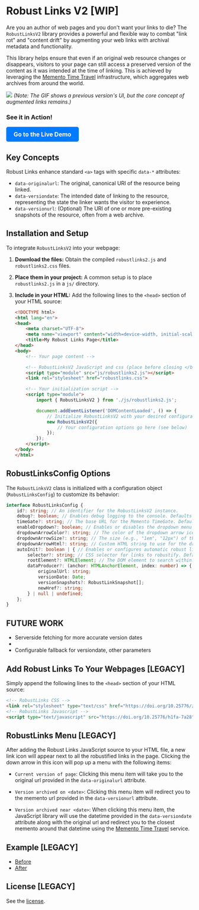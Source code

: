 # Robust Links V2 [WIP]

Are you an author of web pages and you don't want your links to die? The `RobustLinksV2` library provides a powerful and flexible way to combat "link rot" and "content drift" by augmenting your web links with archival metadata and functionality.

This library helps ensure that even if an original web resource changes or disappears, visitors to your page can still access a preserved version of the content as it was intended at the time of linking. This is achieved by leveraging the [Memento Time Travel](http://timetravel.mementoweb.org/guide/api/) infrastructure, which aggregates web archives from around the world.

![](https://robustlinks.mementoweb.org/demo/robustlinks_demo_light.gif)
*(Note: The GIF shows a previous version's UI, but the core concept of augmented links remains.)*

### See it in Action!

<a href="demo/index.html" style="
    display: inline-block;
    padding: 10px 20px;
    font-size: 16px;
    font-weight: bold;
    color: #ffffff;
    background-color: #007bff;
    border: none;
    border-radius: 5px;
    text-decoration: none;
    text-align: center;
    transition: background-color 0.3s;
">
    Go to the Live Demo
</a>


## Key Concepts

Robust Links enhance standard `<a>` tags with specific `data-*` attributes:

* `data-originalurl`: The original, canonical URI of the resource being linked.
* `data-versiondate`: The intended date of linking to the resource, representing the state the linker wants the visitor to experience.
* `data-versionurl`: (Optional) The URI of one or more pre-existing snapshots of the resource, often from a web archive.

## Installation and Setup

To integrate `RobustLinksV2` into your webpage:

1.  **Download the files:** Obtain the compiled `robustlinks2.js` and `robustlinks2.css` files.
2.  **Place them in your project:** A common setup is to place `robustlinks2.js` in a `js/` directory.
3.  **Include in your HTML:** Add the following lines to the `<head>` section of your HTML source:

    ```html
    <!DOCTYPE html>
    <html lang="en">
    <head>
        <meta charset="UTF-8">
        <meta name="viewport" content="width=device-width, initial-scale=1.0">
        <title>My Robust Links Page</title>
    </head>
    <body>
        <!-- Your page content -->

        <!-- RobustLinksV2 JavaScript and css (place before closing </body> for optimal loading) -->
        <script type="module" src="js/robustlinks2.js"></script>
        <link rel="stylesheet" href="robustlinks.css"> 

        <!-- Your initialization script -->
        <script type="module">
            import { RobustLinksV2 } from './js/robustlinks2.js'; 

            document.addEventListener('DOMContentLoaded', () => {
                // Initialize RobustLinksV2 with your desired configuration
                new RobustLinksV2({
                    // Your configuration options go here (see below)
                });
            });
        </script>
    </body>
    </html>
    ```

## RobustLinksConfig Options

The `RobustLinksV2` class is initialized with a configuration object (`RobustLinksConfig`) to customize its behavior:

```typescript
interface RobustLinksConfig {
    id?: string; // An identifier for the RobustLinksV2 instance.
    debug?: boolean; // Enables debug logging to the console. Defaults to `false`.
    timeGate?: string; // The base URL for the Memento TimeGate. Defaults to "[https://web.archive.org/](https://web.archive.org/)".
    enableDropdown?: boolean; // Enables or disables the dropdown menu for robustified links. Defaults to `false`.
    dropdownArrowColor?: string; // The color of the dropdown arrow icon (influences CSS). Defaults to "#333".
    dropdownArrowSize?: string; // The size (e.g., "1em", "12px") of the dropdown arrow icon (influences CSS). Defaults to "6px".
    dropdownArrowHtml?: string; // Custom HTML string to use for the dropdown arrow icon (e.g., SVG markup). If not provided, a Unicode arrow (▼) is used.
    autoInit?: boolean | { // Enables or configures automatic robust link creation on initialization. Defaults to `true`.
        selector?: string; // CSS selector for links to robustify. Defaults to `a:not([data-originalurl])`.
        rootElement?: HTMLElement; // The DOM element to search within. Defaults to `document.body`.
        dataProducer?: (anchor: HTMLAnchorElement, index: number) => { // Custom function to provide robust link data.
            originalUrl: string;
            versionDate: Date;
            versionSnapshots?: RobustLinkSnapshot[];
            newHref?: string;
        } | null | undefined;
    };
}
```

## FUTURE WORK
 * Serverside fetching for more accurate version dates
 *
 * Configurable fallback for versiondate, other parameters

## Add Robust Links To Your Webpages [LEGACY]

Simply append the following lines to the `<head>` section of your HTML source:

```html
<!-- RobustLinks CSS -->
<link rel="stylesheet" type="text/css" href="https://doi.org/10.25776/z58z-r575" />
<!-- RobustLinks Javascript -->
<script type="text/javascript" src="https://doi.org/10.25776/h1fa-7a28"></script>
```

## RobustLinks Menu [LEGACY]

After adding the Robust Links JavaScript source to your HTML file, a new link icon will appear next to all the robustified links in the page. Clicking the down arrow in this icon will pop up a menu with the following items:

* `Current version of page`: Clicking this menu item will take you to the original url provided in the `data-originalurl` attribute.

* `Version archived on <date>`: Clicking this menu item will redirect you to the memento url provided in the `data-versionurl` attribute.

* `Version archived near <date>`: When clicking this menu item, the JavaScript library will use the datetime provided in the `data-versiondate` attribute along with the original url and redirect you to the closest memento around that datetime using the [Memento Time Travel](http://timetravel.mementoweb.org/guide/api/) service.


## Example [LEGACY]
- [Before](http://robustlinks.mementoweb.org/demo/uri_references.html)
- [After](http://robustlinks.mementoweb.org/demo/uri_references_js.html)

## License [LEGACY]
See the [license](http://mementoweb.github.io/SiteStory/license.html).

